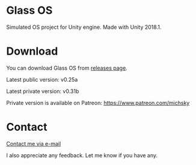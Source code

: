 # Glass OS
Simulated OS project for Unity engine. Made with Unity 2018.1.

# Download
You can download Glass OS from [releases page](https://github.com/Michsky/glassos/releases).

Latest public version: v0.25a

Latest private version: v0.31b

Private version is available on Patreon: https://www.patreon.com/michsky

# Contact
[Contact me via e-mail](mailto:isa.steam@outlook.com)

I also appreciate any feedback. Let me know if you have any.
